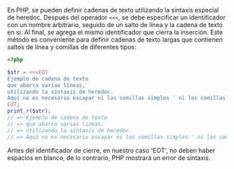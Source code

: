 En PHP, se pueden definir cadenas de texto utilizando la sintaxis especial de heredoc. Después del operador `<<<`, se debe especificar un identificador con un nombre arbitrario, seguido de un salto de línea y la cadena de texto en sí. Al final, se agrega el mismo identificador que cierra la inserción. Este método es conveniente para definir cadenas de texto largas que contienen saltos de línea y comillas de diferentes tipos:

```php
<?php

$str = <<<EOT
Ejemplo de cadena de texto
que abarca varias líneas,
utilizando la sintaxis de heredoc.
Aquí no es necesario escapar ni las comillas simples ' ni las comillas dobles ".
EOT;
print_r($str);
// => Ejemplo de cadena de texto
// => que abarca varias líneas,
// => utilizando la sintaxis de heredoc.
// => Aquí no es necesario escapar ni las comillas simples ' ni las comillas dobles ".
```

Antes del identificador de cierre, en nuestro caso 'EOT', no deben haber espacios en blanco, de lo contrario, PHP mostrará un error de sintaxis.
